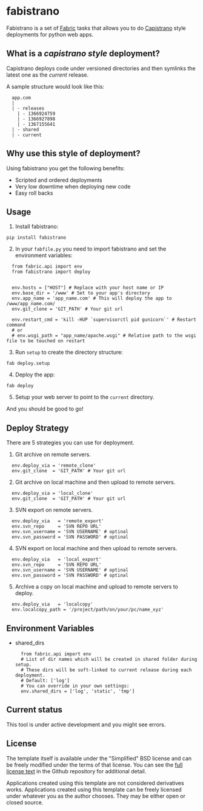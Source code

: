fabistrano
============

Fabistrano is a set of [Fabric](http://docs.fabfile.org/en/1.6/) tasks that allows you to do [Capistrano](https://github.com/capistrano/capistrano) style deployments for python web apps.

## What is a _capistrano style_ deployment?

Capistrano deploys code under versioned directories and then symlinks the latest one as the *current* release.

A sample structure would look like this:

  ```
    app.com
    |
    | - releases
      | - 1366924759
      | - 1366927898
      | - 1367155641
    | - shared
    | - current
  ```

## Why use this style of deployment?

Using fabistrano you get the following benefits:

- Scripted and ordered deployments
- Very low downtime when deploying new code
- Easy roll backs

## Usage

1. Install fabistrano:

` pip install fabistrano `

2. In your `fabfile.py` you need to import fabistrano and set the environment variables:

  ```
    from fabric.api import env
    from fabistrano import deploy


    env.hosts = ["HOST"] # Replace with your host name or IP
    env.base_dir = '/www' # Set to your app's directory
    env.app_name = 'app_name.com' # This will deploy the app to /www/app_name.com/
    env.git_clone = 'GIT_PATH' # Your git url

    env.restart_cmd = 'kill -HUP `supervisorctl pid gunicorn`' # Restart command
    # or
    # env.wsgi_path = "app_name/apache.wsgi" # Relative path to the wsgi file to be touched on restart
  ```


3. Run `setup` to create the directory structure:

  ` fab deploy.setup `

4. Deploy the app:

  ` fab deploy `

5. Setup your web server to point to the `current` directory.


And you should be good to go!

## Deploy Strategy

There are 5 strategies you can use for deployment.

1. Git archive on remote servers.
  ```
    env.deploy_via = 'remote_clone'
    env.git_clone  = 'GIT_PATH' # Your git url
  ```

2. Git archive on local machine and then upload to remote servers.
  ```
    env.deploy_via = 'local_clone'
    env.git_clone  = 'GIT_PATH' # Your git url
  ```

3. SVN export on remote servers.
  ```
    env.deploy_via   = 'remote_export'
    env.svn_repo     = 'SVN REPO URL'
    env.svn_username = 'SVN USERNAME' # optinal
    env.svn_password = 'SVN PASSWORD' # optinal
  ```

4. SVN export on local machine and then upload to remote servers.
  ```
    env.deploy_via   = 'local_export'
    env.svn_repo     = 'SVN REPO URL'
    env.svn_username = 'SVN USERNAME' # optinal
    env.svn_password = 'SVN PASSWORD' # optinal
  ```

5. Archive a copy on local machine and upload to remote servers to deploy.
  ```
    env.deploy_via   = 'localcopy'
    env.localcopy_path = '/project/path/on/your/pc/name_xyz'
  ```

## Environment Variables

- shared_dirs

  ```
    from fabric.api import env
    # List of dir names which will be created in shared folder during setup.
    # These dirs will be soft-linked to current release during each deployment.
    # Default: ['log']
    # You can override in your own settings:
    env.shared_dirs = ['log', 'static', 'tmp']
  ```

## Current status

This tool is under active development and you might see errors.

## License

The template itself is available under the "Simplified" BSD license and can be
freely modified under the terms of that license. You can see the
[full license text](https://github.com/dlapiduz/fabistrano/blob/master/LICENSE>)
in the Github repository for additional detail.

Applications created using this template are not considered derivatives works.
Applications created using this template can be freely licensed under whatever
you as the author chooses. They may be either open or closed source.


